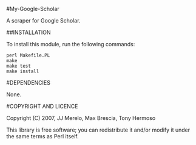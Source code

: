 #My-Google-Scholar

A scraper for Google Scholar.

##INSTALLATION

To install this module, run the following commands:

    perl Makefile.PL
    make
    make test
    make install



#DEPENDENCIES

None.


#COPYRIGHT AND LICENCE

Copyright (C) 2007, JJ Merelo, Max Brescia, Tony Hermoso

This library is free software; you can redistribute it and/or modify
it under the same terms as Perl itself.
